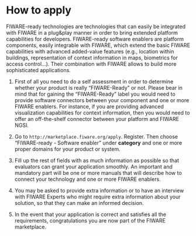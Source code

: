 # How to apply

FIWARE-ready technologies are technologies that can easily be integrated with FIWARE in a plug&play manner in order to
bring extended platform capabilities for developers. FIWARE-ready software enablers are platform components, easily
integrable with FIWARE, which extend the basic FIWARE capabilities with advanced added-value features (e.g., location
within buildings, representation of context information in maps, biometrics for access control…). Their combination with
FIWARE allows to build more sophisticated applications.

1.  First of all you need to do a self assessment in order to determine whether your product is really “FIWARE-Ready” or
    not. Please bear in mind that for gaining the “FIWARE-Ready” label you would need to provide software connectors
    between your component and one or more FIWARE enablers. For instance, if you are providing advanced visualization
    capabilities for context information, then you would need to offer an off-the-shelf connector between your platform
    and FIWARE NGSI.

2.  Go to `http://marketplace.fiware.org/apply`. Register. Then choose “FIWARE-ready - Software enabler” under
    **category** and one or more proper domains for your product or system.

3.  Fill up the rest of fields with as much information as possible so that evaluators can grant your application
    smoothly. An important and mandatory part will be one or more manuals that will describe how to connect your
    technology and one or more FIWARE enablers.

4.  You may be asked to provide extra information or to have an interview with FIWARE Experts who might require extra
    information about your solution, so that they can make an informed decision.

5.  In the event that your application is correct and satisfies all the requirements, congratulations you are now part
    of the FIWARE marketplace.
